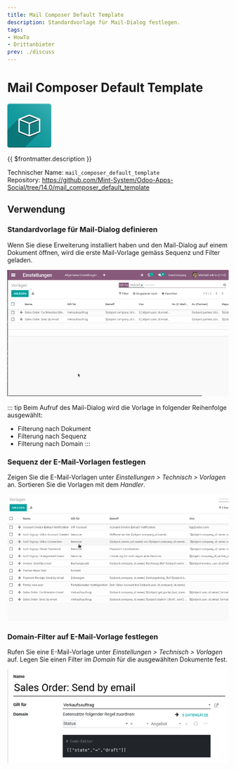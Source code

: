 ```yaml
---
title: Mail Composer Default Template
description: Standardvorlage für Mail-Dialog festlegen.
tags:
- HowTo
- Drittanbieter
prev: ./discuss
---
```

# Mail Composer Default Template
![icon_oms_box](attachments/icon_oms_box.png)

{{ $frontmatter.description }}
 
Technischer Name: `mail_composer_default_template`\
Repository: <https://github.com/Mint-System/Odoo-Apps-Social/tree/14.0/mail_composer_default_template>

## Verwendung

### Standardvorlage für Mail-Dialog definieren

Wenn Sie diese Erweiterung installiert haben und den Mail-Dialog auf einem Dokument öffnen, wird die erste Mail-Vorlage gemäss Sequenz und Filter geladen.

![Mail Composer Default Template](attachments/Mail%20Composer%20Default%20Template.gif)

::: tip
Beim Aufruf des Mail-Dialog wird die Vorlage in folgender Reihenfolge ausgewählt:
* Filterung nach Dokument
* Filterung nach Sequenz
* Filterung nach Domain
:::

### Sequenz der E-Mail-Vorlagen festlegen

Zeigen Sie die E-Mail-Vorlagen unter *Einstellungen > Technisch > Vorlagen* an. Sortieren Sie die Vorlagen mit dem *Handler*.

![Mail Composer Default Template Sequence](attachments/Mail%20Composer%20Default%20Template%20Sequence.gif)

### Domain-Filter auf E-Mail-Vorlage festlegen

Rufen Sie eine E-Mail-Vorlage unter *Einstellungen > Technisch > Vorlagen* auf. Legen Sie einen Filter im *Domain* für die ausgewählten Dokumente fest.

![](attachments/Mail%20Composer%20Default%20Template%20Domain.png)